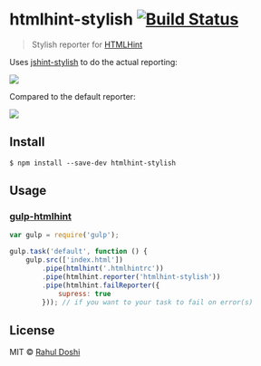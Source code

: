 # htmlhint-stylish [![Build Status](https://travis-ci.org/doshprompt/htmlhint-stylish.svg)](https://travis-ci.org/doshprompt/htmlhint-stylish)

> Stylish reporter for [HTMLHint](https://htmlhint.com)

Uses [jshint-stylish](https://github.com/sindresorhus/jshint-stylish) to do the actual reporting:

![](screenshot.png)

Compared to the default reporter:

![](screenshot-default-reporter.png)

## Install

```
$ npm install --save-dev htmlhint-stylish
```

## Usage

### [gulp-htmlhint](https://www.npmjs.com/package/gulp-htmlhint)

```js
var gulp = require('gulp');

gulp.task('default', function () {
    gulp.src(['index.html'])
        .pipe(htmlhint('.htmlhintrc'))
        .pipe(htmlhint.reporter('htmlhint-stylish'))
        .pipe(htmlhint.failReporter({
            supress: true
        })); // if you want to your task to fail on error(s)
```

## License

MIT © [Rahul Doshi](http://twitter.com/doshprompt)
